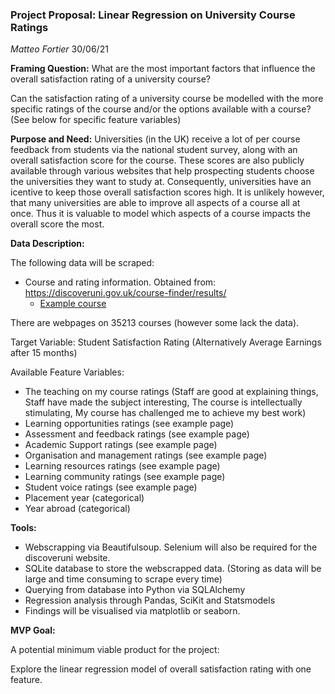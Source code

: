 ### Project Proposal: Linear Regression on University Course Ratings

*Matteo Fortier*
30/06/21

**Framing Question:** What are the most important factors that influence the overall satisfaction rating of a university course? 

Can the satisfaction rating of a university course be modelled with the more specific ratings of the course and/or the options available with a course? (See below for specific feature variables) 

**Purpose and Need:** Universities (in the UK) receive a lot of per course feedback from students via the national student survey, along with an overall satisfaction score for the course. These scores are also publicly available through various websites that help prospecting students choose the universities they want to study at. Consequently, universities have an icentive to keep those overall satisfaction scores high. It is unlikely however, that many universities are able to improve all aspects of a course all at once. Thus it is valuable to model which aspects of a course impacts the overall score the most. 

**Data Description:**

The following data will be scraped:

- Course and rating information. Obtained from: https://discoveruni.gov.uk/course-finder/results/
  - [Example course](https://discoveruni.gov.uk/course-details/10003645/UBSH3BSBS/Full-time/)

There are webpages on 35213 courses (however some lack the data).

Target Variable: Student Satisfaction Rating (Alternatively Average Earnings after 15 months)

Available Feature Variables:

- The teaching on my course ratings (Staff are good at explaining things, Staff have made the subject interesting, The course is intellectually stimulating, My course has challenged me to achieve my best work)
- Learning opportunities ratings (see example page)
- Assessment and feedback ratings (see example page)
- Academic Support ratings (see example page)
- Organisation and management ratings (see example page)
- Learning resources ratings (see example page)
- Learning community ratings (see example page)
- Student voice ratings (see example page)
- Placement year (categorical)
- Year abroad (categorical)

**Tools:**

- Webscrapping via Beautifulsoup. Selenium will also be required for the discoveruni website.
- SQLite database to store the webscrapped data. (Storing as data will be large and time consuming to scrape every time)
- Querying from database into Python via SQLAlchemy
- Regression analysis through Pandas, SciKit and Statsmodels
- Findings will be visualised via matplotlib or seaborn. 

**MVP Goal:**

A potential minimum viable product for the project:

Explore the linear regression model of overall satisfaction rating with one feature. 